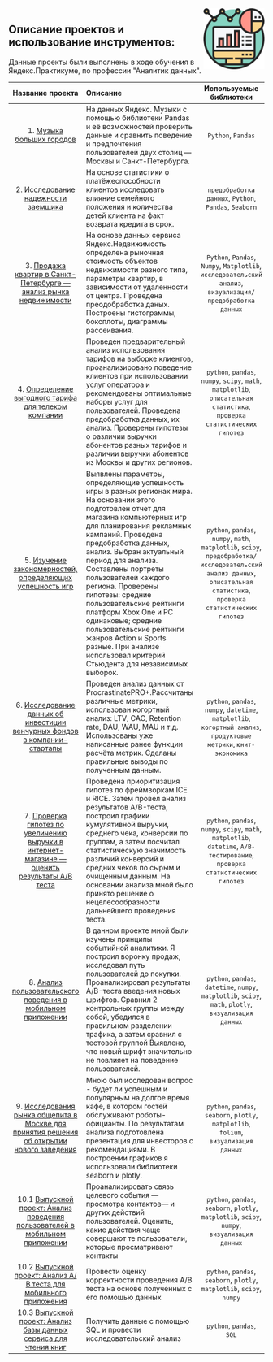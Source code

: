 <img src="tables.png" width=120 align="right"/>

## Описание проектов и использование инструментов:

Данные проекты были выполнены в ходе обучения в Яндекс.Практикуме, по профессии "Аналитик данных".



| Название проекта | Описание  | Используемые библиотеки |
| :-------------: |:------------------| :-----:|
| 1. [Музыка больших городов](https://github.com/Rebirt-time/yandex_practicum_portfolio/tree/main/Music_SPB_and_Moscow) | На данных Яндекс. Музыки c помощью библиотеки Pandas и её возможностей проверить данные и сравнить поведение и предпочтения пользователей двух столиц — Москвы и Санкт-Петербурга. | `Python`, `Pandas` |
| 2. [Исследование надежности заемщика](https://github.com/Rebirt-time/yandex_practicum_portfolio/tree/main/Borrower_research) | На основе статистики о платёжеспособности клиентов исследовать влияние семейного положения и количества детей клиента на факт возврата кредита в срок. | `предобработка данных`, `Python`, `Pandas`, `Seaborn` |
| 3. [Продажа квартир в Санкт-Петербурге — анализ рынка недвижимости](https://github.com/Rebirt-time/yandex_practicum_portfolio/tree/main/Apartment_for_sale) | На основе данных сервиса Яндекс.Недвижимость определена рыночная стоимость объектов недвижимости разного типа, параметры квартир, в зависимости от удаленности от центра. Проведена преодобработка даных. Построены гистограммы, боксплоты, диаграммы рассеивания. | `Python`, `Pandas`, `Numpy`, `Matplotlib`, `исследовательский анализ`, `визуализация/предобработка данных` |
| 4. [Определение выгодного тарифа для телеком компании](https://github.com/manor477/practicum/tree/main/telecom_tariffs) | Проведен предварительный анализ использования тарифов на выборке клиентов, проанализировано поведение клиентов при использовании услуг оператора и рекомендованы оптимальные наборы услуг для пользователей. Проведена предобработка данных, их анализ. Проверены гипотезы о различии выручки абонентов разных тарифов и различии выручки абонентов из Москвы и других регионов. | `python`, `pandas`, `numpy`, `scipy`, `math`, `matplotlib`, `описательная статистика`, `проверка статистических гипотез` |
| 5. [Изучение закономерностей, определяющих успешность игр](https://github.com/manor477/practicum/tree/main/game_industry) | Выявлены параметры, определяющие успешность игры в разных регионах мира. На основании этого подготовлен отчет для магазина компьютерных игр для планирования рекламных кампаний. Проведена предобработка данных, анализ. Выбран актуальный период для анализа. Составлены портреты пользователей каждого региона. Проверены гипотезы: средние пользовательские рейтинги платформ Xbox One и PC одинаковые; средние пользовательские рейтинги жанров Action и Sports разные. При анализе использовал критерий Стьюдента для независимых выборок. | `python`, `pandas`, `numpy`, `math`, `matplotlib`, `scipy`, `предобработка/исследовательский анализ данных`, `описательная статистика`, `проверка статистических гипотез` |
| 6. [Исследование данных об инвестиции венчурных фондов в компании-стартапы](https://github.com/manor477/practicum/tree/main/procrastinate_app) | Проведен анализ данных от ProcrastinatePRO+.Рассчитаны различные метрики, использован когортный анализ: LTV, CAC, Retention rate, DAU, WAU, MAU и т.д. Использованы уже написанные ранее функции расчёта метрик. Сделаны правильные выводы по полученным данным. | `python`, `pandas`, `numpy`, `datetime`, `matplotlib`, `когортный анализ`, `продуктовые метрики`, `юнит-экономика` |
| 7. [Проверка гипотез по увеличению выручки в интернет-магазине — оценить результаты A/B теста](https://github.com/manor477/practicum/tree/main/A-B%20test) | Проведена приоритизация гипотез по фреймворкам ICE и RICE. Затем провел анализ результатов A/B-теста, построил графики кумулятивной выручки, среднего чека, конверсии по группам, а затем посчитал статистическую значимость различий конверсий и средних чеков по сырым и очищенным данным. На основании анализа мной было принято решение о нецелесообразности дальнейшего проведения теста. | `python`, `pandas`, `numpy`, `scipy`, `math`, `matplotlib`, `datetime`, `A/B-тестирование`, `проверка статистических гипотез` |
| 8. [Анализ пользовательского поведения в мобильном приложении](https://github.com/manor477/practicum/tree/main/mobile_app) | В данном проекте мной были изучены принципы событийной аналитики. Я построил воронку продаж, исследовал путь пользователей до покупки. Проанализировал результаты A/B-теста введения новых шрифтов. Сравнил 2 контрольных группы между собой, убедился в правильном разделении трафика, а затем сравнил с тестовой группой Выявлено, что новый шрифт значительно не повлияет на поведение пользователей. | `python`, `pandas`, `datetime`, `numpy`, `matplotlib`, `scipy`, `math`, `plotly`, `визуализация данных` |
| 9. [Исследования рынка общепита в Москве для принятия решения об открытии нового заведения](https://github.com/manor477/practicum/tree/main/catering) | Мною был исследован вопрос - будет ли успешным и популярным на долгое время кафе, в котором гостей обслуживают роботы-официанты. По результатам анализа подготовлена презентация для инвесторов с рекомендациями. В построении графиков я использовали библиотеки seaborn и plotly.  | `python`, `pandas`, `seaborn`, `plotly`, `matplotlib`, `folium`, `визуализация данных` |
| 10.1 [Выпускной проект: Анализ поведения пользователей в мобильном приложении](https://github.com/manor477/practicum/blob/main/graduation_projects/main_project/final_project.ipynb) | Проанализировать связь целевого события — просмотра контактов— и других действий пользователей. Оценить, какие действия чаще совершают те пользователи, которые просматривают контакты  | `python`, `pandas`, `seaborn`, `plotly`, `matplotlib`, `scipy`, `numpy`, `визуализация данных` |
| 10.2 [Выпускной проект: Анализ А/В теста для мобильного приложения ](https://github.com/manor477/practicum/blob/main/graduation_projects/AB_test/AB_test.ipynb) | Провести оценку корректности проведения А/В теста на основе полученных с его помощью данных | `python`, `pandas`, `seaborn`, `plotly`, `matplotlib`, `scipy`, `numpy` |
| 10.3 [Выпускной проект: Анализ базы данных сервиса для чтения книг](https://github.com/manor477/practicum/blob/main/graduation_projects/SQL/SQL.ipynb) | Получить данные с помощью SQL и провести исследовательский анализ | `python`, `pandas`, `SQL` |
